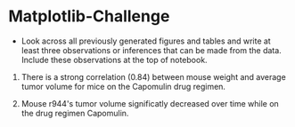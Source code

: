 # Matplotlib-Challenge

* Look across all previously generated figures and tables and write at least three observations or inferences that can be made from the data. Include these observations at the top of notebook.

1. There is a strong correlation (0.84) between mouse weight and average tumor volume for mice on the Capomulin drug regimen. 

2. Mouse r944's tumor volume significatly decreased over time while on the drug regimen Capomulin.